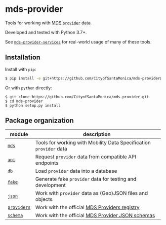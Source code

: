 # mds-provider

Tools for working with [MDS `provider`][provider] data.

Developed and tested with Python 3.7+.

See [`mds-provider-services`](https://github.com/CityofSantaMonica/mds-provider-services) for real-world usage of many of these tools.

## Installation

Install with `pip`:

```bash
$ pip install -e git+https://github.com/CityofSantaMonica/mds-provider@master#egg=mds_provider
```

Or with `python` directly:

```
$ git clone https://github.com/CityofSantaMonica/mds-provider.git
$ cd mds-provider
$ python setup.py install
```

## Package organization

| module | description |
| --------- | ----------- |
| [`mds`](mds/__init__.py) | Tools for working with Mobility Data Specification `provider` data |
| [`api`](mds/api/) | Request `provider` data from compatible API endpoints |
| [`db`](mds/db/) | Load `provider` data into a database |
| [`fake`](mds/fake/) | Generate fake `provider` data for testing and development |
| [`json`](mds/json.py) | Work with `provider` data as (Geo)JSON files and objects |
| [`providers`](mds/providers.py) | Work with the official [MDS Providers registry][registry] |
| [`schema`](mds/schema.py) | Work with the official [MDS Provider JSON schemas][schemas] |


[provider]: https://github.com/CityOfLosAngeles/mobility-data-specification/tree/master/provider
[registry]: https://github.com/CityofLosAngeles/mobility-data-specification/blob/master/providers.csv
[schemas]: https://github.com/CityOfLosAngeles/mobility-data-specification/tree/master/generate_schema